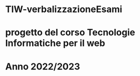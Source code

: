 # TIW-verbalizzazioneEsami
# progetto del corso Tecnologie Informatiche per il web
# Anno 2022/2023
